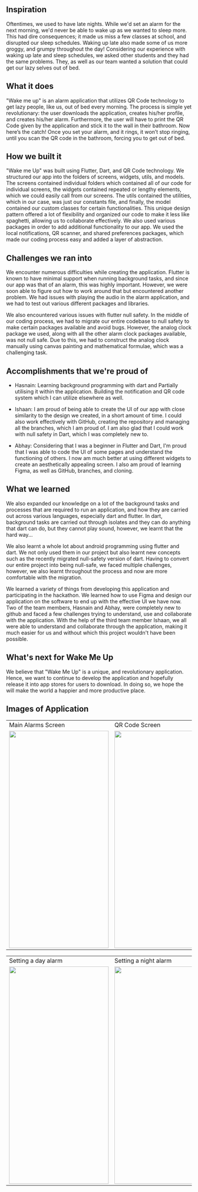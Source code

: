 ## Inspiration

Oftentimes, we used to have late nights. While we'd set an alarm for the next morning, we'd never be able to wake up as we wanted to sleep more. This had dire consequences; it made us miss a few classes at school, and disrupted our sleep schedules. Waking up late also made some of us more groggy, and grumpy throughout the day! Considering our experience with waking up late and sleep schedules, we asked other students and they had the same problems. They, as well as our team wanted a solution that could get our lazy selves out of bed.

## What it does

"Wake me up" is an alarm application that utilizes QR Code technology to get lazy people, like us, out of bed every morning. The process  is simple yet revolutionary: the user downloads the application, creates his/her profile, and creates his/her alarm. Furthermore, the user will have to print the QR Code given by the application and stick it to the wall in their bathroom. Now here’s the catch! Once you set your alarm, and it rings, it won’t stop ringing, until you scan the QR code in the bathroom, forcing you to get out of bed. 


## How we built it

"Wake me Up" was built using Flutter, Dart, and QR Code technology. We structured our app into the folders of screens, widgets, utils, and models. The screens contained individual folders which contained all of our code for individual screens, the widgets contained repeated or lengthy elements, which we could easily call from our screens. The utils contained the utilities, which in our case, was just our constants file, and finally, the model contained our custom classes for certain functionalities. This unique design pattern offered a lot of flexibility and organized our code to make it less like spaghetti, allowing us to collaborate effectively. We also used various packages in order to add additional functionality to our app. We used the local notifications, QR scanner, and shared preferences packages, which made our coding process easy and added a layer of abstraction.


## Challenges we ran into
We encounter numerous difficulties while creating the application. Flutter is known to have minimal support when running background tasks, and since our app was that of an alarm, this was highly important. However, we were soon able to figure out how to work around that but encountered another problem. We had issues with playing the audio in the alarm application, and we had to test out various different packages and libraries.

We also encountered various issues with flutter null safety. In the middle of our coding process, we had to migrate our entire codebase to null safety to make certain packages available and avoid bugs. However, the analog clock package we used, along with all the other alarm clock packages available, was not null safe. Due to this, we had to construct the analog clock manually using canvas painting and mathematical formulae, which was a challenging task.


## Accomplishments that we're proud of

- Hasnain: Learning background programming with dart and Partially utilising it within the application. Building the notification and QR code system which I can utilize elsewhere as well.

- Ishaan: I am proud of being able to create the UI of our app with close similarity to the design we created, in a short amount of time. I could also work effectively with GitHub, creating the repository and managing all the branches, which I am proud of. I am also glad that I could work with null safety in Dart, which I was completely new to.

- Abhay: Considering that I was a beginner in Flutter and Dart, I'm proud that I was able to code the UI of some pages and understand the functioning of others. I now am much better at using different widgets to create an aesthetically appealing screen. I also am proud of learning Figma, as well as GitHub, branches, and cloning.


## What we learned
We also expanded our knowledge on a lot of the background tasks and processes that are required to run an application, and how they are carried out across various languages, especially dart and flutter. In dart, background tasks are carried out through isolates and they can do anything that dart can do, but they cannot play sound, however, we learnt that the hard way...

We also learnt a whole lot about android programming using flutter and dart. We not only used them in our project but also learnt new concepts such as the recently migrated null-safety version of dart. Having to convert our entire project into being null-safe, we faced multiple challenges, however, we also learnt throughout the process and now are more comfortable with the migration.

We learned a variety of things from developing this application and participating in the hackathon. We learned how to use Figma and design our application on the software to end up with the effective UI we have now. Two of the team members, Hasnain and Abhay, were completely new to github and faced a few challenges trying to understand, use and collaborate with the application. With the help of the third team member Ishaan, we all were able to understand and collaborate through the application, making it much easier for us and without which this project wouldn't have been possible.


## What's next for Wake Me Up
We believe that "Wake Me Up" is a unique, and revolutionary application. Hence, we want to continue to develop the application and hopefully release it into app stores for users to download. In doing so, we hope the will make the world a happier and more productive place.

## Images of Application


<table>
  <tr>
    <td>Main Alarms Screen</td>
     <td>QR Code Screen</td>
    <td>Profile Screen</td>
  </tr>
  <tr>
    <td><img src="https://user-images.githubusercontent.com/66945981/127812542-da59d1a7-9957-4371-8593-3acdf2693a10.jpeg" width=270 height=590></td>
    <td><img src="https://user-images.githubusercontent.com/66945981/127812630-d404cdb0-178e-4b0f-b994-126de8eea106.jpeg" width=270 height=590></td>
    <td><img src="https://user-images.githubusercontent.com/66945981/127812678-0c481c33-c36e-4bed-af67-ccc9856988a7.jpeg" width=270 height=590></td>
  </tr>

 </table>

<table>
  <tr>
    <td>Setting a day alarm</td>
     <td>Setting a night alarm</td>
    <td>After the QR code is scanned</td>
  </tr>
  <tr>
    <td><img src="https://user-images.githubusercontent.com/66540789/127780714-182789a2-cf08-4b89-b731-99fb49292613.png" width=270 height=590></td>
    <td><img src="https://user-images.githubusercontent.com/66540789/127780720-5d354874-a4c3-4174-be33-0103ad989784.png" width=270 height=590></td>
    <td><img src="https://user-images.githubusercontent.com/66945981/127812008-21181411-a06a-4f6c-b8c6-6a0732cd8278.png" width=270 height=590></td>
  </tr>
 </table>







